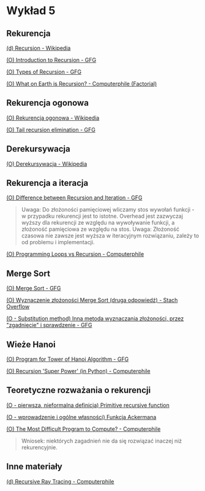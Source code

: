 # Wykład 5

<!-- 
## 5: **Rekurencja i zarządzanie pamięcią**

- **Struktury danych**:
   - Kolejki 
   - Stosy

- **Teoria rekurencji**
   - Podstawy rekurencji: przypadki podstawowe, przypadki rekurencyjne.
   - Rekurencja ogonowa.
   - Porównanie rekurencji z iteracją pod względem wydajności i czytelności.

- **Zarządzanie pamięcią**:
   - Stosy vs. Kopce (Heaps).
   - Problemy przepełnienia stosu w przypadku rekurencji.
   - Zbieranie śmieci i wycieki pamięci.

- **Algorytmy (Rekurencja)**:
   - Ciąg Fibonacciego (podstawowe rozwiązanie rekurencyjne)


------------

Removing recursion
Merge Sort
Backpack
Hanoi

------------- -->

## Rekurencja

[(d) Recursion - Wikipedia](https://en.wikipedia.org/wiki/Recursion)

<!-- google: wpisz recursion -->

[(O) Introduction to Recursion - GFG](https://www.geeksforgeeks.org/introduction-to-recursion-2/)

[(O) Types of Recursion - GFG](https://www.geeksforgeeks.org/types-of-recursions/)
<!-- direct - bezpośrednia, indirect - pośrednia, tree - rekursja drzewiasta -->

<!-- https://www.geeksforgeeks.org/what-is-recursion/ -->

[(O) What on Earth is Recursion? - Computerphile (Factorial)](https://www.youtube.com/watch?v=Mv9NEXX1VHc)
<!-- Funkcja silnia jako przykłąd -->


## Rekurencja ogonowa

[(O) Rekurencja ogonowa - Wikipedia](https://pl.wikipedia.org/wiki/Rekurencja_ogonowa)

[(O) Tail recursion elimination - GFG](https://www.geeksforgeeks.org/tail-call-elimination/)

<!-- https://www.geeksforgeeks.org/tail-recursion/ -->

## Derekursywacja

[(O) Derekursywacja - Wikipedia](https://pl.wikipedia.org/wiki/Derekursywacja)


<!-- > Jeśli używamy rekurencji ogonowej i język/kompilator ją optymalizuje (Tail Call Optimization – TCO), stos nie rośnie i można ją wtedy pominąć w analizie. Jednak wiele języków, w tym Python, nie wspiera TCO, więc stos jest istotny. -->

<!-- https://www.geeksforgeeks.org/recursive-functions/ -->

## Rekurencja a iteracja

[(O) Difference between Recursion and Iteration - GFG](https://www.geeksforgeeks.org/difference-between-recursion-and-iteration/)
> Uwaga: Do złożoności pamięciowej wliczamy stos wywołań funkcji - w przypadku rekurencji jest to istotne.
> Overhead jest zazwyczaj wyższy dla rekurencji ze względu na wywoływanie funkcji, a złożoność pamięciowa ze względu na stos.
> Uwaga: Złożoność czasowa nie zawsze jest wyższa w iteracyjnym rozwiązaniu, zależy to od problemu i implementacji.

<!-- Tree recursion - czemu O(n) space? -->

[(O) Programming Loops vs Recursion - Computerphile](https://www.youtube.com/watch?v=HXNhEYqFo0o)


## Merge Sort

[(O) Merge Sort - GFG](https://www.geeksforgeeks.org/merge-sort/)

[(O) Wyznaczenie złożoności Merge Sort (druga odpowiedź) - Stach Overflow](https://math.stackexchange.com/questions/54416/merge-sort-time-complexity-analysis)

[(O - Substitution method) Inna metoda wyznaczania złożoności, przez "zgadnięcie" i sprawdzenie - GFG](https://www.geeksforgeeks.org/how-to-analyse-complexity-of-recurrence-relation/)

<!-- https://www.geeksforgeeks.org/timsort/ -->

## Wieże Hanoi
[(O) Program for Tower of Hanoi Algorithm - GFG](https://www.geeksforgeeks.org/c-program-for-tower-of-hanoi/)

[(O) Recursion 'Super Power' (in Python) - Computerphile](https://www.youtube.com/watch?v=8lhxIOAfDss)


## Teoretyczne rozważania o rekurencji

[(O - pierwsza, nieformalna definicja) Primitive recursive function](https://en.wikipedia.org/wiki/Primitive_recursive_function)
 <!-- może po polsku? -->

[(O - wprowadzenie i ogólne własności) Funkcja Ackermana](https://pl.wikipedia.org/wiki/Funkcja_Ackermanna)

[(O) The Most Difficult Program to Compute? - Computerphile](https://www.youtube.com/watch?v=i7sm9dzFtEI)
> Wniosek: niektórych zagadnień nie da się rozwiązać inaczej niż rekurencyjnie.
<!-- Czasem potrzebujemy rekurencji -->


## Inne materiały

[(d) Recursive Ray Tracing - Computerphile](https://www.youtube.com/watch?v=nOCPpT-Sn0A)
